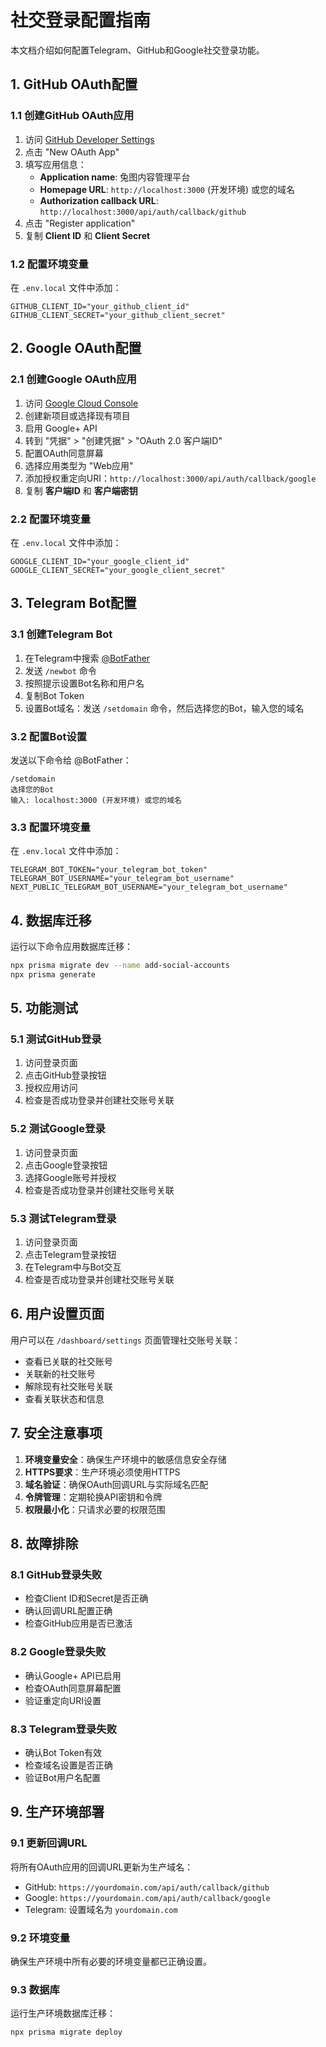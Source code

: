# 社交登录配置指南

本文档介绍如何配置Telegram、GitHub和Google社交登录功能。

## 1. GitHub OAuth配置

### 1.1 创建GitHub OAuth应用

1. 访问 [GitHub Developer Settings](https://github.com/settings/developers)
2. 点击 "New OAuth App"
3. 填写应用信息：
   - **Application name**: 兔图内容管理平台
   - **Homepage URL**: `http://localhost:3000` (开发环境) 或您的域名
   - **Authorization callback URL**: `http://localhost:3000/api/auth/callback/github`
4. 点击 "Register application"
5. 复制 **Client ID** 和 **Client Secret**

### 1.2 配置环境变量

在 `.env.local` 文件中添加：

```env
GITHUB_CLIENT_ID="your_github_client_id"
GITHUB_CLIENT_SECRET="your_github_client_secret"
```

## 2. Google OAuth配置

### 2.1 创建Google OAuth应用

1. 访问 [Google Cloud Console](https://console.cloud.google.com/)
2. 创建新项目或选择现有项目
3. 启用 Google+ API
4. 转到 "凭据" > "创建凭据" > "OAuth 2.0 客户端ID"
5. 配置OAuth同意屏幕
6. 选择应用类型为 "Web应用"
7. 添加授权重定向URI：`http://localhost:3000/api/auth/callback/google`
8. 复制 **客户端ID** 和 **客户端密钥**

### 2.2 配置环境变量

在 `.env.local` 文件中添加：

```env
GOOGLE_CLIENT_ID="your_google_client_id"
GOOGLE_CLIENT_SECRET="your_google_client_secret"
```

## 3. Telegram Bot配置

### 3.1 创建Telegram Bot

1. 在Telegram中搜索 [@BotFather](https://t.me/botfather)
2. 发送 `/newbot` 命令
3. 按照提示设置Bot名称和用户名
4. 复制Bot Token
5. 设置Bot域名：发送 `/setdomain` 命令，然后选择您的Bot，输入您的域名

### 3.2 配置Bot设置

发送以下命令给 @BotFather：

```
/setdomain
选择您的Bot
输入: localhost:3000 (开发环境) 或您的域名
```

### 3.3 配置环境变量

在 `.env.local` 文件中添加：

```env
TELEGRAM_BOT_TOKEN="your_telegram_bot_token"
TELEGRAM_BOT_USERNAME="your_telegram_bot_username"
NEXT_PUBLIC_TELEGRAM_BOT_USERNAME="your_telegram_bot_username"
```

## 4. 数据库迁移

运行以下命令应用数据库迁移：

```bash
npx prisma migrate dev --name add-social-accounts
npx prisma generate
```

## 5. 功能测试

### 5.1 测试GitHub登录

1. 访问登录页面
2. 点击GitHub登录按钮
3. 授权应用访问
4. 检查是否成功登录并创建社交账号关联

### 5.2 测试Google登录

1. 访问登录页面
2. 点击Google登录按钮
3. 选择Google账号并授权
4. 检查是否成功登录并创建社交账号关联

### 5.3 测试Telegram登录

1. 访问登录页面
2. 点击Telegram登录按钮
3. 在Telegram中与Bot交互
4. 检查是否成功登录并创建社交账号关联

## 6. 用户设置页面

用户可以在 `/dashboard/settings` 页面管理社交账号关联：

- 查看已关联的社交账号
- 关联新的社交账号
- 解除现有社交账号关联
- 查看关联状态和信息

## 7. 安全注意事项

1. **环境变量安全**：确保生产环境中的敏感信息安全存储
2. **HTTPS要求**：生产环境必须使用HTTPS
3. **域名验证**：确保OAuth回调URL与实际域名匹配
4. **令牌管理**：定期轮换API密钥和令牌
5. **权限最小化**：只请求必要的权限范围

## 8. 故障排除

### 8.1 GitHub登录失败

- 检查Client ID和Secret是否正确
- 确认回调URL配置正确
- 检查GitHub应用是否已激活

### 8.2 Google登录失败

- 确认Google+ API已启用
- 检查OAuth同意屏幕配置
- 验证重定向URI设置

### 8.3 Telegram登录失败

- 确认Bot Token有效
- 检查域名设置是否正确
- 验证Bot用户名配置

## 9. 生产环境部署

### 9.1 更新回调URL

将所有OAuth应用的回调URL更新为生产域名：

- GitHub: `https://yourdomain.com/api/auth/callback/github`
- Google: `https://yourdomain.com/api/auth/callback/google`
- Telegram: 设置域名为 `yourdomain.com`

### 9.2 环境变量

确保生产环境中所有必要的环境变量都已正确设置。

### 9.3 数据库

运行生产环境数据库迁移：

```bash
npx prisma migrate deploy
```
